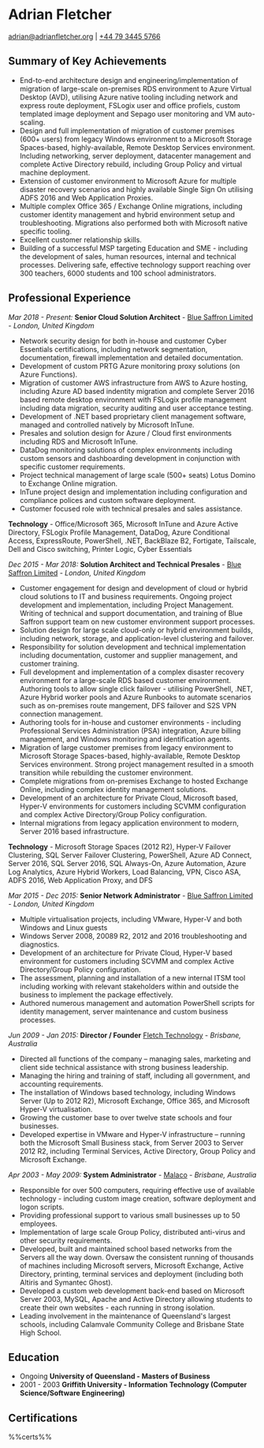 # Adrian Fletcher

[adrian@adrianfletcher.org](mailto:adrian@adrianfletcher.org) | [+44 79 3445 5766](tel:+44-79-3445-5766)

## Summary of Key Achievements

- End-to-end architecture design and engineering/implementation of migration of large-scale on-premises RDS environment to Azure Virtual Desktop (AVD), utilising Azure native tooling including network and express route deployment, FSLogix user and office profiels, custom templated image deployment and Sepago user monitoring and VM auto-scaling.
- Design and full implementation of migration of customer premises (600+ users) from legacy Windows environment to a Microsoft Storage Spaces-based, highly-available, Remote Desktop Services environment. Including networking, server deployment, datacenter management and complete Active Directory rebuild, including Group Policy and virtual machine deployment.
- Extension of customer environment to Microsoft Azure for multiple disaster recovery scenarios and highly available Single Sign On utilising ADFS 2016 and Web Application Proxies.
- Multiple complex Office 365 / Exchange Online migrations, including customer identity management and hybrid environment setup and troubleshooting. Migrations also performed both with Microsoft native specific tooling.
- Excellent customer relationship skills.
- Building of a successful MSP targeting Education and SME - including the development of sales, human resources, internal and technical processes. Delivering safe, effective technology support reaching over 300 teachers, 6000 students and 100 school administrators.

## Professional Experience

_Mar 2018 - Present:_ **Senior Cloud Solution Architect** - <u>Blue Saffron Limited</u> - _London, United Kingdom_

- Network security design for both in-house and customer Cyber Essentials certifications, including network segmentation, documentation, firewall implementation and detailed documentation.
- Development of custom PRTG Azure monitoring proxy solutions (on Azure Functions).
- Migration of customer AWS infrastructure from AWS to Azure hosting, including Azure AD based indentity migration and complete Server 2016 based remote desktop environment with FSLogix profile management including data migration, security auditing and user acceptance testing.
- Development of .NET based proprietary client management software, managed and controlled natively by Microsoft InTune.
- Presales and solution design for Azure / Cloud first environments including RDS and Microsoft InTune.
- DataDog monitoring solutions of complex environments including custom sensors and dashboarding development in conjunction with specific customer requirements.
- Project technical management of large scale (500+ seats) Lotus Domino to Exchange Online migration.
- InTune project design and implementation including configuration and compliance polices and custom software deployment.
- Customer focused role with technical presales and sales assistance.

**Technology** - Office/Microsoft 365, Microsoft InTune and Azure Active Directory, FSLogix Profile Management, DataDog, Azure Conditional Access, ExpressRoute, PowerShell, .NET, BackBlaze B2, Fortigate, Tailscale, Dell and Cisco switching, Printer Logic, Cyber Essentials

_Dec 2015 - Mar 2018:_ **Solution Architect and Technical Presales** - <u>Blue Saffron Limited</u> - _London, United Kingdom_

- Customer engagement for design and development of cloud or hybrid cloud solutions to IT and business requirements. Ongoing project development and implementation, including Project Management. Writing of technical and support documentation, and training of Blue Saffron support team on new customer environment support processes.
- Solution design for large scale cloud-only or hybrid environment builds, including network, storage, and application-level clustering and failover.
- Responsibility for solution development and technical implementation including documentation, customer and supplier management, and customer training.
- Full development and implementation of a complex disaster recovery environment for a large-scale RDS based customer environment. Authoring tools to allow single click failover - utilising PowerShell, .NET, Azure Hybrid worker pools and Azure Runbooks to automate scenarios such as on-premises route mangement, DFS failover and S2S VPN connection management.
- Authoring tools for in-house and customer environments - including Professional Services Administration (PSA) integration, Azure billing management, and Windows monitoring and identification agents.
- Migration of large customer premises from legacy environment to Microsoft Storage Spaces-based, highly-available, Remote Desktop Services environment. Strong project management resulted in a smooth transition while rebuilding the customer environment.
- Complete migrations from on-premises Exchange to hosted Exchange Online, including complex identity management solutions.
- Development of an architecture for Private Cloud, Microsoft based, Hyper-V environments for customers including SCVMM configuration and complex Active Directory/Group Policy configuration.
- Internal migrations from legacy application environment to modern, Server 2016 based infrastructure.

**Technology** - Microsoft Storage Spaces (2012 R2), Hyper-V Failover Clustering, SQL Server Failover Clustering, PowerShell, Azure AD Connect, Server 2016, SQL Server 2016, SQL Always-On, Azure Automation, Azure Log Analytics, Azure Hybrid Workers, Load Balancing, VPN, Cisco ASA, ADFS 2016, Web Application Proxy, and DFS

_Mar 2015 - Dec 2015:_ **Senior Network Administrator** - <u>Blue Saffron Limited</u> - _London, United Kingdom_

- Multiple virtualisation projects, including VMware, Hyper-V and both Windows and Linux guests
- Windows Server 2008, 20089 R2, 2012 and 2016 troubleshooting and diagnostics.
- Development of an architecture for Private Cloud, Hyper-V based environment for customers including SCVMM and complex Active Directory/Group Policy configuration.
- The assessment, planning and installation of a new internal ITSM tool including working with relevant stakeholders within and outside the business to implement the package effectively.
- Authored numerous management and automation PowerShell scripts for identity management, server maintenance and custom business processes.

_Jun 2009 - Jan 2015:_ **Director / Founder** <u>Fletch Technology</u> - _Brisbane, Australia_

- Directed all functions of the company – managing sales, marketing and client side technical assistance with strong business leadership.
- Managing the hiring and training of staff, including all government, and accounting requirements.
- The installation of Windows based technology, including Windows Server (Up to 2012 R2), Microsoft Exchange, Office 365, and Microsoft Hyper-V virtualisation.
- Growing the customer base to over twelve state schools and four businesses.
- Developed expertise in VMware and Hyper-V infrastructure – running both the Microsoft Small Business stack, from Server 2003 to Server 2012 R2, including Terminal Services, Active Directory, Group Policy and Microsoft Exchange.

_Apr 2003 - May 2009:_ **System Administrator** - <u>Malaco</u> - _Brisbane, Australia_

- Responsible for over 500 computers, requiring effective use of available technology - including custom image creation, software deployment and logon scripts.
- Providing professional support to various small businesses up to 50 employees.
- Implementation of large scale Group Policy, distributed anti-virus and other security requirements.
- Developed, built and maintained school based networks from the Servers all the way down. Oversaw the consistent running of thousands of machines including Microsoft servers, Microsoft Exchange, Active Directory, printing, terminal services and deployment (including both Altiris and Symantec Ghost).
- Developed a custom web development back-end based on Microsoft Server 2003, MySQL, Apache and Active Directory allowing students to create their own websites - each running in strong isolation.
- Leading involvement in the maintenance of Queensland's largest schools, including Calamvale Community College and Brisbane State High School.

## Education

- Ongoing **University of Queensland - Masters of Business**
- 2001 - 2003 **Griffith University - Information Technology (Computer Science/Software Engineering)**

## Certifications

%%certs%%
